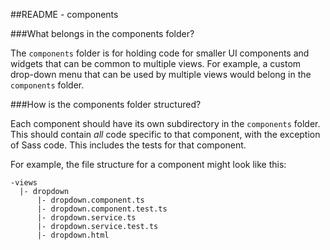 ##README - components

<!-- START doctoc -->
<!-- END doctoc -->

###What belongs in the components folder?

The `components` folder is for holding code for smaller 
UI components and widgets that can be common to multiple
views. For example, a custom drop-down menu that can be
used by multiple views would belong in the `components`
folder.

###How is the components folder structured?

Each component should have its own subdirectory in the 
`components` folder. This should contain _all_ code
specific to that component, with the exception of Sass
code. This includes the tests for that component.

For example, the file structure for a component might
look like this:

    -views  
      |- dropdown   
          |- dropdown.component.ts    
          |- dropdown.component.test.ts
          |- dropdown.service.ts    
          |- dropdown.service.test.ts
          |- dropdown.html
